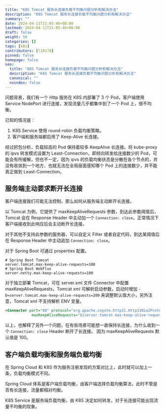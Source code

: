 ```yaml
---
title: "K8S Tomcat 服务长连接负载不均衡问题分析和解决办法"
description: "K8S Tomcat 服务长连接负载不均衡问题分析和解决办法"
summary: ""
date: 2024-04-11T21:05:46+08:00
lastmod: 2024-04-11T21:05:46+08:00
draft: false
weight: 50
categories: []
tags: [k8s]
contributors: [l10178]
pinned: false
homepage: false
seo:
  title: "K8S Tomcat 服务长连接负载不均衡问题分析和解决办法"
  description: "K8S Tomcat 服务长连接负载不均衡问题分析和解决办法"
  canonical: ""
  noindex: false
---
```


问题背景，我们有一个 Http 服务在 K8S 内部署了 3 个 Pod，客户端使用 Service NodePort 进行连接，发现流量几乎都集中到了一个 Pod 上，很不均衡。

已知的情况是：

1. K8S Service 使用 round-robin 负载均衡策略。
2. 客户端和服务端都启用了 Keep-Alive 长连接。

经过抓包分析，负载较高的 Pod 保持着较多 KeepAlive 长连接。将 kube-proxy 的 ipvs 转发模式设置为 Least-Connection，即倾向转发给连接数少的 Pod，可能会有所缓解，但也不一定，因为 ipvs 的负载均衡状态是分散在各个节点的，并没有收敛到一个地方，也就无法在全局层面感知哪个 Pod 上的连接数少，并不能真正做到 Least-Connection。

## 服务端主动要求断开长连接

客户端连接我们可能无法控制，那么如何从服务端主动断开长连接。

以 Tomcat 为例，它提供了 maxKeepAliveRequests 参数，到达此参数阈值后，Tomcat 会在 Response Header 中主动加一个 `Connection: close`，正常情况下客户端接收到此响应后会主动断开长连接。

对于其他不支持此参数的服务器，可以自定义 Filter 或者自定代码，到达某阈值后在 Response Header 中主动追加 `Connection: close`。

对于 Spring Boot 可通过 properties 配置。

```properties
# Spring Boot Tomcat
server.tomcat.max-keep-alive-requests=100
# Spring Boot WebFlux
server.netty.max-keep-alive-requests=100
```

对于独立部署 Tomcat，可在 server.xml 文件 Connector 中配置 maxKeepAliveRequests，Tomcat xml 可解析启动参数，启动时增加 `-D=server.tomcat.max-keep-alive-requests=200` 来调整默认值大小，另外注意，Tomcat xml 不支持解析 ENV 变量。

```xml
<Connector port="80" protocol="org.apache.coyote.http11.Http11Nio2Protocol"
            maxKeepAliveRequests="${server.tomcat.max-keep-alive-requests:-100}"/>
```

以上，也解释了另外一个问题，在有些场景可能想一直保持长连接，为什么收到一个 `Connection: close` Header 断开了长连接。
因为 maxKeepAliveRequests 默认值是 100。

## 客户端负载均衡和服务端负载均衡

在 Spring Cloud 和 K8S 作为服务注册发现的方案对比上，此时就可以加上一条，负载均衡模式不同。

Spring Cloud 体系是客户端负载均衡，由客户端选择负载均衡算法，此时不管是否有长连接，流量都相对均衡。

K8S Service 是服务端负载均衡，由 K8S 决定如何转发，对于长连接可能出现流量不均衡的现象。
